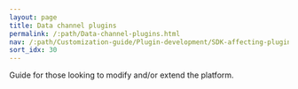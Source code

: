 ```yaml
---
layout: page
title: Data channel plugins
permalink: /:path/Data-channel-plugins.html
nav: /:path/Customization-guide/Plugin-development/SDK-affecting-plugins/Data-channel-plugins
sort_idx: 30
---
```


Guide for those looking to modify and/or extend the platform.